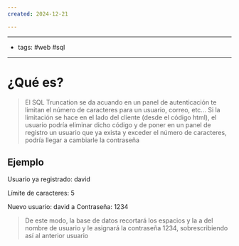 ```yaml
---
created: 2024-12-21

---
```

------------------
- tags: #web #sql 
----------------
# ¿Qué es?
> El SQL Truncation se da acuando en un panel de autenticación te limitan el número de caracteres para un usuario, correo, etc... 
> Si la limitación se hace en el  lado del cliente (desde el código html), el usuario podría eliminar dicho código y de poner en un panel de registro un usuario que ya exista y exceder el número de caracteres, podría llegar a cambiarle la contraseña

## Ejemplo
Usuario ya registrado:
	david

Límite de caracteres: 5

Nuevo usuario: david         a
Contraseña: 1234

> De este modo, la base de datos recortará los espacios y la a del nombre de usuario y le asignará la contraseña 1234, sobrescribiendo así al anterior usuario









